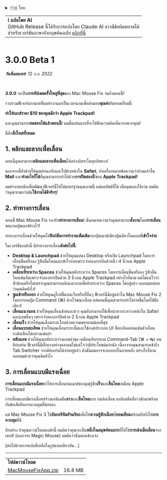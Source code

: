 <details>
<summary>🇹🇭 ไทย</summary>

[🇬🇧 English (GitHub Release)](https://github.com/noah-nuebling/mac-mouse-fix/releases/tag/3.0.0-Beta-1.1)\
[🇦🇩 Català](https://redirect.macmousefix.com/?target=mmf-release&tag=3.0.0-Beta-1.1&locale=ca)\
[🇩🇪 Deutsch](https://redirect.macmousefix.com/?target=mmf-release&tag=3.0.0-Beta-1.1&locale=de)\
[🇪🇸 Español](https://redirect.macmousefix.com/?target=mmf-release&tag=3.0.0-Beta-1.1&locale=es)\
[🇫🇷 Français](https://redirect.macmousefix.com/?target=mmf-release&tag=3.0.0-Beta-1.1&locale=fr)\
[🇮🇩 Indonesia](https://redirect.macmousefix.com/?target=mmf-release&tag=3.0.0-Beta-1.1&locale=id)\
[🇮🇹 Italiano](https://redirect.macmousefix.com/?target=mmf-release&tag=3.0.0-Beta-1.1&locale=it)\
[🇭🇺 Magyar](https://redirect.macmousefix.com/?target=mmf-release&tag=3.0.0-Beta-1.1&locale=hu)\
[🇳🇱 Nederlands](https://redirect.macmousefix.com/?target=mmf-release&tag=3.0.0-Beta-1.1&locale=nl)\
[🇵🇱 Polski](https://redirect.macmousefix.com/?target=mmf-release&tag=3.0.0-Beta-1.1&locale=pl)\
[🇧🇷 Português (Brasil)](https://redirect.macmousefix.com/?target=mmf-release&tag=3.0.0-Beta-1.1&locale=pt-BR)\
[🇵🇹 Português (Portugal)](https://redirect.macmousefix.com/?target=mmf-release&tag=3.0.0-Beta-1.1&locale=pt-PT)\
[🇷🇴 Română](https://redirect.macmousefix.com/?target=mmf-release&tag=3.0.0-Beta-1.1&locale=ro)\
[🇸🇪 Svenska](https://redirect.macmousefix.com/?target=mmf-release&tag=3.0.0-Beta-1.1&locale=sv)\
[🇻🇳 Tiếng Việt](https://redirect.macmousefix.com/?target=mmf-release&tag=3.0.0-Beta-1.1&locale=vi)\
[🇹🇷 Türkçe](https://redirect.macmousefix.com/?target=mmf-release&tag=3.0.0-Beta-1.1&locale=tr)\
[🇨🇿 Čeština](https://redirect.macmousefix.com/?target=mmf-release&tag=3.0.0-Beta-1.1&locale=cs)\
[🇬🇷 Ελληνικά](https://redirect.macmousefix.com/?target=mmf-release&tag=3.0.0-Beta-1.1&locale=el)\
[🇷🇺 Русский](https://redirect.macmousefix.com/?target=mmf-release&tag=3.0.0-Beta-1.1&locale=ru)\
[🇺🇦 Українська](https://redirect.macmousefix.com/?target=mmf-release&tag=3.0.0-Beta-1.1&locale=uk)\
[🇮🇱 עברית](https://redirect.macmousefix.com/?target=mmf-release&tag=3.0.0-Beta-1.1&locale=he)\
[🇸🇦 العربية](https://redirect.macmousefix.com/?target=mmf-release&tag=3.0.0-Beta-1.1&locale=ar)\
[🇮🇳 हिन्दी](https://redirect.macmousefix.com/?target=mmf-release&tag=3.0.0-Beta-1.1&locale=hi)\
**🇹🇭 ไทย**\
[🇨🇳 中文 (简体)](https://redirect.macmousefix.com/?target=mmf-release&tag=3.0.0-Beta-1.1&locale=zh-Hans)\
[🇨🇳 中文 (繁體)](https://redirect.macmousefix.com/?target=mmf-release&tag=3.0.0-Beta-1.1&locale=zh-Hant)\
[🇭🇰 中文（香港)](https://redirect.macmousefix.com/?target=mmf-release&tag=3.0.0-Beta-1.1&locale=zh-HK)\
[🇯🇵 日本語](https://redirect.macmousefix.com/?target=mmf-release&tag=3.0.0-Beta-1.1&locale=ja)\
[🇰🇷 한국어](https://redirect.macmousefix.com/?target=mmf-release&tag=3.0.0-Beta-1.1&locale=ko)\
[Help translate Mac Mouse Fix to different languages!](https://github.com/noah-nuebling/mac-mouse-fix/discussions/731)
</details>
<table align=><td>
<b>ℹ️ แปลโดย AI</b><br>
GitHub Release นี้ได้รับการแปลโดย Claude AI อาจมีข้อผิดพลาดได้<br>
สำหรับเวอร์ชันภาษาอังกฤษต้นฉบับ <a href="https://github.com/noah-nuebling/mac-mouse-fix/releases/tag/3.0.0-Beta-1.1">คลิกที่นี่</a>
</td></table>

<table></table>

# 3.0.0 Beta 1
***วันที่เผยแพร่:** 12 ก.ย. 2022*

<br>

**3.0.0** จะเป็น**การอัปเดตครั้งใหญ่ที่สุด**ของ Mac Mouse Fix จนถึงตอนนี้!

รวบรวมฟีเจอร์มากมายที่ผมทำงานมาเป็นเวลานานเพื่อส่งมอบ**คุณค่า**อันยอดเยี่ยมนี้:

**ทำให้เมาส์ราคา $10 ของคุณดีกว่า Apple Trackpad!**

และคุณสามารถ**ทดสอบได้แล้วตอนนี้**! ผมตื่นเต้นมากที่จะได้ฟังความคิดเห็นจากพวกคุณ!

นี่คือ**สิ่งใหม่ทั้งหมด**:

## 1. คลิกและลากเพื่อเลื่อน

ตอนนี้คุณสามารถ**คลิกและลากเพื่อเลื่อน**ได้อย่างอิสระในทุกทิศทาง!

นอกจากนี้ยังช่วยให้คุณย้อนกลับและไปข้างหน้าใน **Safari**, ทำเครื่องหมายข้อความว่าอ่านแล้วใน **Mail** และ**ทำอะไรก็ได้**ที่คุณสามารถทำได้ด้วย**การปัดสองนิ้ว**บน **Apple Trackpad**!

ผมทำงานหนักเพื่อพัฒนาฟีเจอร์นี้ให้ได้มาตรฐานคุณภาพนี้ แต่ผลลัพธ์ที่ได้ เมื่อคุณลองใช้งาน ผมคิดว่าคุณจะพบว่ามัน**ใช้งานได้ดีจริงๆ**!

## 2. ท่าทางการเลื่อน

ตอนนี้ Mac Mouse Fix รองรับ**ท่าทางการเลื่อน**!
นั่นหมายความว่าคุณสามารถ**สั่งงาน**โดย**การเลื่อน**ขณะกดปุ่มเมาส์ค้างไว้!

ท่าทางการเลื่อนช่วยให้คุณได้**ฟังก์ชันการทำงานเพิ่มเติม**จากปุ่มเมาส์เพียงปุ่มเดียวในแบบที่**เข้าใจง่าย**

ในเวอร์ชันเบต้านี้ มีท่าทางการเลื่อน**ดังต่อไปนี้**:

  - **Desktop & Launchpad** ช่วยให้คุณแสดง Desktop หรือเปิด Launchpad โดยการเลื่อนขึ้นหรือลง รู้สึกลื่นไหลและเข้าใจง่ายเพราะจำลองการบีบด้วยนิ้ว 4 นิ้วบน Apple Trackpad
  - **เคลื่อนที่ระหว่าง Spaces** ช่วยให้คุณสลับระหว่าง Spaces โดยการเลื่อนขึ้นหรือลง รู้สึกลื่นไหลเช่นกันเพราะจำลองการปัดด้วย 3 นิ้วบน Apple Trackpad อย่างไรก็ตาม ผมไม่แน่ใจว่าซ้ำซ้อนหรือไม่เพราะคุณสามารถคลิกและลากเพื่อย้ายระหว่าง Spaces ได้อยู่แล้ว บอกผมหน่อยว่าคุณคิดยังไง!
  - **ซูมเข้าหรือออก** ช่วยให้คุณดูใกล้ขึ้นบนเว็บหรือที่อื่นๆ ฟีเจอร์นี้มีอยู่แล้วใน Mac Mouse Fix 2 โดยการกดปุ่ม Command (⌘) ค้างไว้ขณะเลื่อน แต่ตอนนี้คุณสามารถทำได้ง่ายขึ้นโดยใช้มือเดียว!
  - **เลื่อนแนวนอน** ช่วยให้คุณเลื่อนซ้ายและขวา คุณยังสามารถใช้เพื่อนำทางระหว่างหน้าใน Safari และแอพอื่นๆ เพราะจำลองการปัดด้วย 2 นิ้วบน Apple Trackpad
  - **เลื่อนเร็ว** ช่วยให้คุณเลื่อนระยะไกลด้วยความพยายามน้อยที่สุด
  - **เลื่อนแบบละเอียด** ช่วยให้คุณเลื่อนระยะสั้นและใช้องค์ประกอบ UI ที่ละเอียดอ่อนเช่นตัวเลื่อนระดับเสียงได้อย่างแม่นยำ
  - **สลับแอพ** ช่วยให้คุณสลับระหว่างแอพล่าสุด เหมือนกับการกด Command-Tab (⌘ + ↹) บนคีย์บอร์ด ฟีเจอร์นี้มีบั๊กบางอย่างและผมไม่แน่ใจว่ามีประโยชน์มากนัก เนื่องจากคุณสามารถเข้าถึง Tab Switcher จากคีย์บอร์ดได้ง่ายอยู่แล้ว ดังนั้นผมอาจจะลบออกในภายหลัง อย่างไรก็ตาม บอกผมด้วยว่าคุณคิดยังไง

## 3. การเลื่อนแบบมีแรงเฉื่อย

**การเลื่อนแบบมีแรงเฉื่อย**ทำให้การเลื่อนบนเมาส์ของคุณรู้สึก**เร็ว**และ**ลื่นไหล**เหมือน Apple Trackpad

การเลื่อนแบบมีแรงเฉื่อยสร้างแอนิเมชัน**ยาว**และ**ลื่นไหล**มาก บนล้อเลื่อน แอนิเมชันที่ยาวมักมาพร้อมกับข้อเสียคือการควบคุมที่น้อยลง

แต่ Mac Mouse Fix 3 ใช้**อัลกอริทึมอัจฉริยะ**เพื่อให้**ความรู้สึกเฉื่อย**ที่**ยอดเยี่ยม**พร้อมกับยังให้**การควบคุม**ที่ดี

อีกอย่าง ถ้าคุณดาวน์โหลดเบต้านี้ ผมคิดว่าคุณจะเป็น**หนึ่งในมนุษย์คนแรก**ที่ได้ใช้**การเด้งเมื่อเลื่อน**จากเมาส์! (นอกจาก Magic Mouse) ผมคิดว่านั่นค่อนข้างเจ๋ง

[ต่อไปด้วยการแปลที่เหลือในรูปแบบเดียวกัน...]

---

<table align="start">
<tr>
    <td colspan=2>
        <b>ไฟล์ดาวน์โหลด</b>
    </td>
</tr>
<tr>
    <td><a href="https://github.com/noah-nuebling/mac-mouse-fix/releases/download/3.0.0-Beta-1.1/MacMouseFixApp.zip">MacMouseFixApp.zip</a></td>
    <td>16.8 MB</td>
</tr>
</table>